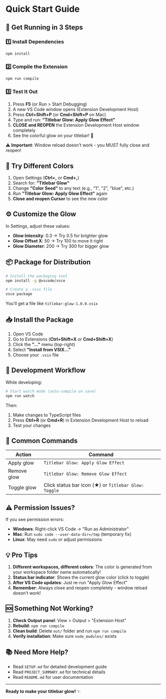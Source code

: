 # Quick Start Guide

## 🚀 Get Running in 3 Steps

### 1️⃣ Install Dependencies
```bash
npm install
```

### 2️⃣ Compile the Extension
```bash
npm run compile
```

### 3️⃣ Test It Out
1. Press **F5** (or Run > Start Debugging)
2. A new VS Code window opens (Extension Development Host)
3. Press **Ctrl+Shift+P** (or **Cmd+Shift+P** on Mac)
4. Type and run: **"Titlebar Glow: Apply Glow Effect"**
5. **CLOSE and REOPEN** the Extension Development Host window completely
6. See the colorful glow on your titlebar! 🌈

⚠️ **Important**: Window reload doesn't work - you MUST fully close and reopen!

## 🎨 Try Different Colors

1. Open Settings (**Ctrl+,** or **Cmd+,**)
2. Search for: **"Titlebar Glow"**
3. Change **"Color Seed"** to any text (e.g., "1", "2", "blue", etc.)
4. Run **"Titlebar Glow: Apply Glow Effect"** again
5. **Close and reopen Cursor** to see the new color

## ⚙️ Customize the Glow

In Settings, adjust these values:

- **Glow Intensity**: 0.3 → Try 0.5 for brighter glow
- **Glow Offset X**: 50 → Try 100 to move it right
- **Glow Diameter**: 200 → Try 300 for bigger glow

## 📦 Package for Distribution

```bash
# Install the packaging tool
npm install -g @vscode/vsce

# Create a .vsix file
vsce package
```

You'll get a file like `titlebar-glow-1.0.0.vsix`

## 📥 Install the Package

1. Open VS Code
2. Go to Extensions (**Ctrl+Shift+X** or **Cmd+Shift+X**)
3. Click the **"..."** menu (top-right)
4. Select **"Install from VSIX..."**
5. Choose your `.vsix` file

## 🔄 Development Workflow

While developing:

```bash
# Start watch mode (auto-compile on save)
npm run watch
```

Then:
1. Make changes to TypeScript files
2. Press **Ctrl+R** (or **Cmd+R**) in Extension Development Host to reload
3. Test your changes

## 🎯 Common Commands

| Action | Command |
|--------|---------|
| Apply glow | `Titlebar Glow: Apply Glow Effect` |
| Remove glow | `Titlebar Glow: Remove Glow Effect` |
| Toggle glow | Click status bar icon (★) or `Titlebar Glow: Toggle` |

## ⚠️ Permission Issues?

If you see permission errors:

- **Windows**: Right-click VS Code → "Run as Administrator"
- **Mac**: Run `sudo code --user-data-dir=/tmp` (temporary fix)
- **Linux**: May need `sudo` or adjust permissions

## 💡 Pro Tips

1. **Different workspaces, different colors**: The color is generated from your workspace folder name automatically!
2. **Status bar indicator**: Shows the current glow color (click to toggle)
3. **After VS Code updates**: Just re-run "Apply Glow Effect"
4. **Remember**: Always close and reopen completely - window reload doesn't work!

## 🆘 Something Not Working?

1. **Check Output panel**: View > Output > "Extension Host"
2. **Rebuild**: `npm run compile`
3. **Clean build**: Delete `out/` folder and run `npm run compile`
4. **Verify installation**: Make sure `node_modules/` exists

## 📚 Need More Help?

- Read `SETUP.md` for detailed development guide
- Read `PROJECT_SUMMARY.md` for technical details
- Read `README.md` for user documentation

---

**Ready to make your titlebar glow!** ✨

